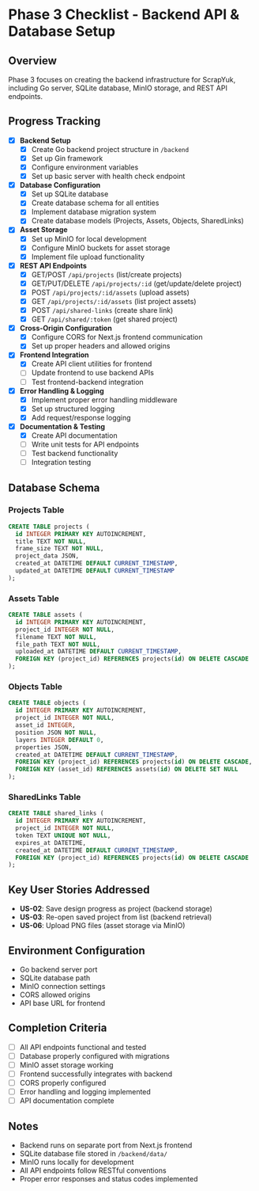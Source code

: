 # Phase 3 Checklist - Backend API & Database Setup

## Overview
Phase 3 focuses on creating the backend infrastructure for ScrapYuk, including Go server, SQLite database, MinIO storage, and REST API endpoints.

## Progress Tracking
- [x] **Backend Setup**
  - [x] Create Go backend project structure in `/backend`
  - [x] Set up Gin framework
  - [x] Configure environment variables
  - [x] Set up basic server with health check endpoint

- [x] **Database Configuration**
  - [x] Set up SQLite database
  - [x] Create database schema for all entities
  - [x] Implement database migration system
  - [x] Create database models (Projects, Assets, Objects, SharedLinks)

- [x] **Asset Storage**
  - [x] Set up MinIO for local development
  - [x] Configure MinIO buckets for asset storage
  - [x] Implement file upload functionality

- [x] **REST API Endpoints**
  - [x] GET/POST `/api/projects` (list/create projects)
  - [x] GET/PUT/DELETE `/api/projects/:id` (get/update/delete project)
  - [x] POST `/api/projects/:id/assets` (upload assets)
  - [x] GET `/api/projects/:id/assets` (list project assets)
  - [x] POST `/api/shared-links` (create share link)
  - [x] GET `/api/shared/:token` (get shared project)

- [x] **Cross-Origin Configuration**
  - [x] Configure CORS for Next.js frontend communication
  - [x] Set up proper headers and allowed origins

- [x] **Frontend Integration**
  - [x] Create API client utilities for frontend
  - [ ] Update frontend to use backend APIs
  - [ ] Test frontend-backend integration

- [x] **Error Handling & Logging**
  - [x] Implement proper error handling middleware
  - [x] Set up structured logging
  - [x] Add request/response logging

- [x] **Documentation & Testing**
  - [x] Create API documentation
  - [ ] Write unit tests for API endpoints
  - [ ] Test backend functionality
  - [ ] Integration testing

## Database Schema

### Projects Table
```sql
CREATE TABLE projects (
  id INTEGER PRIMARY KEY AUTOINCREMENT,
  title TEXT NOT NULL,
  frame_size TEXT NOT NULL,
  project_data JSON,
  created_at DATETIME DEFAULT CURRENT_TIMESTAMP,
  updated_at DATETIME DEFAULT CURRENT_TIMESTAMP
);
```

### Assets Table
```sql
CREATE TABLE assets (
  id INTEGER PRIMARY KEY AUTOINCREMENT,
  project_id INTEGER NOT NULL,
  filename TEXT NOT NULL,
  file_path TEXT NOT NULL,
  uploaded_at DATETIME DEFAULT CURRENT_TIMESTAMP,
  FOREIGN KEY (project_id) REFERENCES projects(id) ON DELETE CASCADE
);
```

### Objects Table
```sql
CREATE TABLE objects (
  id INTEGER PRIMARY KEY AUTOINCREMENT,
  project_id INTEGER NOT NULL,
  asset_id INTEGER,
  position JSON NOT NULL,
  layers INTEGER DEFAULT 0,
  properties JSON,
  created_at DATETIME DEFAULT CURRENT_TIMESTAMP,
  FOREIGN KEY (project_id) REFERENCES projects(id) ON DELETE CASCADE,
  FOREIGN KEY (asset_id) REFERENCES assets(id) ON DELETE SET NULL
);
```

### SharedLinks Table
```sql
CREATE TABLE shared_links (
  id INTEGER PRIMARY KEY AUTOINCREMENT,
  project_id INTEGER NOT NULL,
  token TEXT UNIQUE NOT NULL,
  expires_at DATETIME,
  created_at DATETIME DEFAULT CURRENT_TIMESTAMP,
  FOREIGN KEY (project_id) REFERENCES projects(id) ON DELETE CASCADE
);
```

## Key User Stories Addressed
- **US-02**: Save design progress as project (backend storage)
- **US-03**: Re-open saved project from list (backend retrieval)
- **US-06**: Upload PNG files (asset storage via MinIO)

## Environment Configuration
- Go backend server port
- SQLite database path
- MinIO connection settings
- CORS allowed origins
- API base URL for frontend

## Completion Criteria
- [ ] All API endpoints functional and tested
- [ ] Database properly configured with migrations
- [ ] MinIO asset storage working
- [ ] Frontend successfully integrates with backend
- [ ] CORS properly configured
- [ ] Error handling and logging implemented
- [ ] API documentation complete

## Notes
- Backend runs on separate port from Next.js frontend
- SQLite database file stored in `/backend/data/`
- MinIO runs locally for development
- All API endpoints follow RESTful conventions
- Proper error responses and status codes implemented